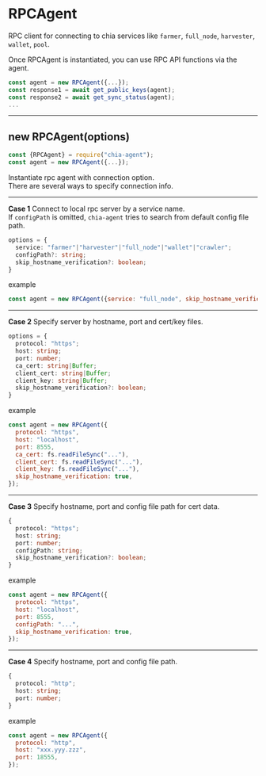 # RPCAgent

RPC client for connecting to chia services like `farmer`, `full_node`, `harvester`, `wallet`, `pool`.  

Once RPCAgent is instantiated, you can use RPC API functions via the agent.
```js
const agent = new RPCAgent({...});
const response1 = await get_public_keys(agent);
const response2 = await get_sync_status(agent);
...
```
---

## new RPCAgent(options)

```js
const {RPCAgent} = require("chia-agent");
const agent = new RPCAgent({...});
```

Instantiate rpc agent with connection option.  
There are several ways to specify connection info.

---

**Case 1** Connect to local rpc server by a service name.  
If `configPath` is omitted, `chia-agent` tries to search from default config file path.
```typescript
options = {
  service: "farmer"|"harvester"|"full_node"|"wallet"|"crawler";
  configPath?: string;
  skip_hostname_verification?: boolean;
}
```
example
```js
const agent = new RPCAgent({service: "full_node", skip_hostname_verification: true});
```

---

**Case 2** Specify server by hostname, port and cert/key files.
```typescript
options = {
  protocol: "https";
  host: string;
  port: number;
  ca_cert: string|Buffer;
  client_cert: string|Buffer;
  client_key: string|Buffer;
  skip_hostname_verification?: boolean;
}
```
example
```js
const agent = new RPCAgent({
  protocol: "https",
  host: "localhost",
  port: 8555,
  ca_cert: fs.readFileSync("..."),
  client_cert: fs.readFileSync("..."),
  client_key: fs.readFileSync("..."),
  skip_hostname_verification: true,
});
```

---

**Case 3** Specify hostname, port and config file path for cert data.

```typescript
{
  protocol: "https";
  host: string;
  port: number;
  configPath: string;
  skip_hostname_verification?: boolean;
}
```
example
```js
const agent = new RPCAgent({
  protocol: "https",
  host: "localhost",
  port: 8555,
  configPath: "...",
  skip_hostname_verification: true,
});
```

---

**Case 4** Specify hostname, port and config file path.

```typescript
{
  protocol: "http";
  host: string;
  port: number;
}
```
example
```js
const agent = new RPCAgent({
  protocol: "http",
  host: "xxx.yyy.zzz",
  port: 18555,
});
```

